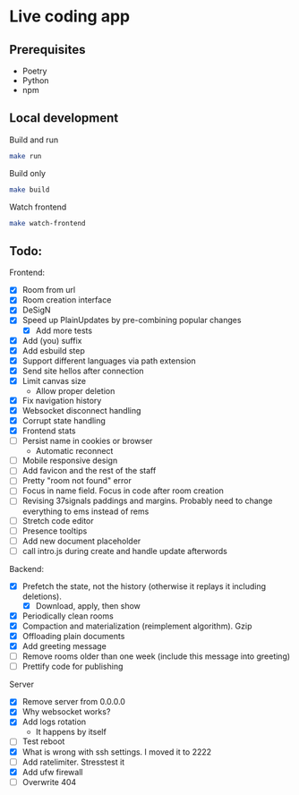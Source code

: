 # Live coding app

## Prerequisites

- Poetry
- Python
- npm

## Local development

Build and run

```bash
make run
```

Build only

```bash 
make build
```

Watch frontend
```bash
make watch-frontend
```

## Todo:

Frontend:

- [x] Room from url
- [x] Room creation interface
- [x] DeSigN
- [x] Speed up PlainUpdates by pre-combining popular changes
    - [x] Add more tests
- [x] Add (you) suffix
- [x] Add esbuild step
- [x] Support different languages via path extension
- [x] Send site hellos after connection
- [x] Limit canvas size
    - Allow proper deletion
- [x] Fix navigation history
- [x] Websocket disconnect handling
- [x] Corrupt state handling
- [x] Frontend stats
- [ ] Persist name in cookies or browser
  - Automatic reconnect
- [ ] Mobile responsive design
- [ ] Add favicon and the rest of the staff
- [ ] Pretty "room not found" error
- [ ] Focus in name field. Focus in code after room creation
- [ ] Revising 37signals paddings and margins. Probably need to change everything to ems instead of rems
- [ ] Stretch code editor
- [ ] Presence tooltips
- [ ] Add new document placeholder
- [ ] call intro.js during create and handle update afterwords

Backend:

- [x] Prefetch the state, not the history (otherwise it replays it including deletions).
    - [x] Download, apply, then show
- [x] Periodically clean rooms
- [x] Compaction and materialization (reimplement algorithm). Gzip
- [x] Offloading plain documents
- [x] Add greeting message
- [ ] Remove rooms older than one week (include this message into greeting)
- [ ] Prettify code for publishing

Server
- [x] Remove server from 0.0.0.0
- [x] Why websocket works?
- [x] Add logs rotation
  - It happens by itself
- [ ] Test reboot
- [x] What is wrong with ssh settings. I moved it to 2222
- [ ] Add ratelimiter. Stresstest it
- [x] Add ufw firewall
- [ ] Overwrite 404